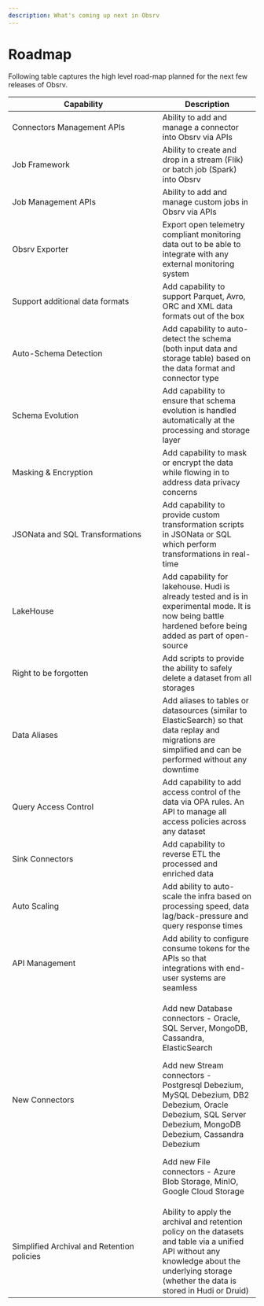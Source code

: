 ```yaml
---
description: What's coming up next in Obsrv
---
```


# Roadmap

Following table captures the high level road-map planned for the next few releases of Obsrv.&#x20;

<table><thead><tr><th width="290">Capability</th><th>Description</th></tr></thead><tbody><tr><td>Connectors Management APIs</td><td>Ability to add and manage a connector into Obsrv via APIs</td></tr><tr><td>Job Framework</td><td>Ability to create and drop in a stream (Flik) or batch job (Spark) into Obsrv</td></tr><tr><td>Job Management APIs</td><td>Ability to add and manage custom jobs in Obsrv via APIs</td></tr><tr><td>Obsrv Exporter</td><td>Export open telemetry compliant monitoring data out to be able to integrate with any external monitoring system</td></tr><tr><td>Support additional data formats</td><td>Add capability to support Parquet, Avro, ORC and XML data formats out of the box</td></tr><tr><td>Auto-Schema Detection</td><td>Add capability to auto-detect the schema (both input data and storage table) based on the data format and connector type</td></tr><tr><td>Schema Evolution</td><td>Add capability to ensure that schema evolution is handled automatically at the processing and storage layer</td></tr><tr><td>Masking &#x26; Encryption</td><td>Add capability to mask or encrypt the data while flowing in to address data privacy concerns</td></tr><tr><td>JSONata and SQL Transformations</td><td>Add capability to provide custom transformation scripts in JSONata or SQL which perform transformations in real-time</td></tr><tr><td>LakeHouse</td><td>Add capability for lakehouse. Hudi is already tested and is in experimental mode. It is now being battle hardened before being added as part of open-source</td></tr><tr><td>Right to be forgotten</td><td>Add scripts to provide the ability to safely delete a dataset from all storages</td></tr><tr><td>Data Aliases</td><td>Add aliases to tables or datasources (similar to ElasticSearch) so that data replay and migrations are simplified and can be performed without any downtime</td></tr><tr><td>Query Access Control</td><td>Add capability to add access control of the data via OPA rules. An API to manage all access policies across any dataset</td></tr><tr><td>Sink Connectors</td><td>Add capability to reverse ETL the processed and enriched data</td></tr><tr><td>Auto Scaling</td><td>Add ability to auto-scale the infra based on processing speed, data lag/back-pressure and query response times</td></tr><tr><td>API Management</td><td>Add ability to configure consume tokens for the APIs so that integrations with end-user systems are seamless</td></tr><tr><td>New Connectors</td><td><p>Add new Database connectors - Oracle, SQL Server, MongoDB, Cassandra, ElasticSearch</p><p>Add new Stream connectors - Postgresql Debezium, MySQL Debezium, DB2 Debezium, Oracle Debezium, SQL Server Debezium, MongoDB Debezium, Cassandra Debezium</p><p>Add new File connectors - Azure Blob Storage, MinIO, Google Cloud Storage</p></td></tr><tr><td>Simplified Archival and Retention policies</td><td>Ability to apply the archival and retention policy on the datasets and table via a unified API without any knowledge about the underlying storage (whether the data is stored in Hudi or Druid)</td></tr></tbody></table>

